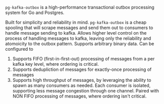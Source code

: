 `pg-kafka-outbox` is a high-performance transactional outbox processing system for Go and Postgres.

Built for simplicity and reliability in mind. `pg-kafka-outbox` is a cheap spooling
that will scrape messages and send them out to consumers to handle message sending to kafka.
Allows higher level control on the process of handling messages to kafka, leaving only the reliability and atomoicity to
the outbox pattern. Supports arbitrary binary data. Can be configured to 

1. Supports FIFO (first-in-first-out) processing of messages from a per kafka key level, where ordering is critical.
2. Supports dedupliction of messages for exactly-once processing of messages
3. Supports high throughput of messages, by leveraging the ability to spawn as many consumers as needed.
Each consumer is isolated, supporting less message congestion through one channel. Paired with NON FIFO processing of messages,
where ordering isn't critical.
